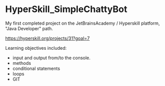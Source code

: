 # HyperSkill_SimpleChattyBot
My first completed project on the JetBrainsAcademy / Hyperskill platform, "Java Developer" path.

https://hyperskill.org/projects/31?goal=7

Learning objectives included:
- input and output from/to the console.
- methods
- conditional statements
- loops
- GIT
